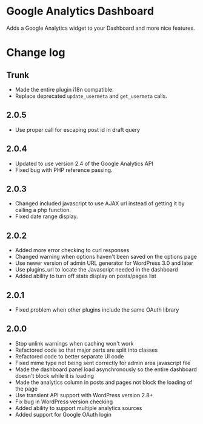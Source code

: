 Google Analytics Dashboard
==========================

Adds a Google Analytics widget to your Dashboard and more nice features.

Change log
==========

Trunk
-----
 * Made the entire plugin i18n compatible.
 * Replace deprecated `update_usermeta` and `get_usermeta` calls.

2.0.5
-----
 * Use proper call for escaping post id in draft query

2.0.4
-----
 * Updated to use version 2.4 of the Google Analytics API 
 * Fixed bug with PHP reference passing.

2.0.3
-----
 * Changed included javascript to use AJAX url instead of getting it by calling a php function.
 * Fixed date range display.

2.0.2
-----
 * Added more error checking to curl responses
 * Changed warning when options haven't been saved on the options page
 * Use newer version of admin URL generator for WordPress 3.0 and later
 * Use plugins_url to locate the Javascript needed in the dashboard
 * Added ability to turn off stats display on posts/pages list

2.0.1
-----
 * Fixed problem when other plugins include the same OAuth library

2.0.0
-----
 * Stop unlink warnings when caching won't work
 * Refactored code so that major parts are split into classes
 * Refactored code to better separate UI code
 * Fixed mime type not being sent correctly for admin area javascript file
 * Made the dashboard panel load asynchronously so the entire dashboard 
    doesn't block while it is loading
 * Made the analytics column in posts and pages not block the loading of the page
 * Use transient API support with WordPress version 2.8+
 * Fix bug in WordPress version checking
 * Added ability to support multiple analytics sources
 * Added support for Google OAuth login

